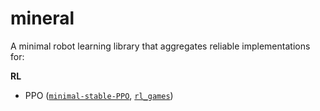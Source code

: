 # mineral

A minimal robot learning library that aggregates reliable implementations for:

**RL**
- PPO ([`minimal-stable-PPO`](https://github.com/ToruOwO/minimal-stable-PPO), [`rl_games`](https://github.com/Denys88/rl_games))

